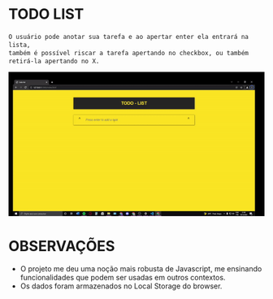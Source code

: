 # TODO LIST

```
O usuário pode anotar sua tarefa e ao apertar enter ela entrará na lista, 
também é possível riscar a tarefa apertando no checkbox, ou também retirá-la apertando no X.

```

<p align="center">
  <img width="1000" src="todoList.gif">
</p>

# OBSERVAÇÕES

- O projeto me deu uma noção mais robusta de Javascript, me ensinando funcionalidades 
  que podem ser usadas em outros contextos.
- Os dados foram armazenados no Local Storage do browser.
